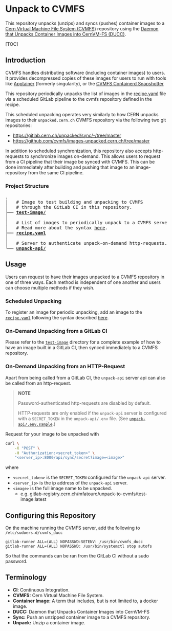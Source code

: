 # Unpack to CVMFS

This repository unpacks (unzips) and syncs (pushes) container images to a [Cern Virtual Machine File System (CVMFS)](https://cvmfs.readthedocs.io/en/stable/) repository using the [Daemon that Unpacks Container Images into CernVM-FS (DUCC)](https://cvmfs.readthedocs.io/en/stable/cpt-ducc.html).

[TOC]

## Introduction

CVMFS handles distributing software (including container images) to users.
It provides decompressed copies of these images for users to run with tools like [Apptainer](https://apptainer.org/) (formerly singularity), or the [CVMFS Containerd Snapshotter](https://github.com/cvmfs/cvmfs/tree/devel/snapshotter)

This repository periodically unpacks the list of images in the [recipe.yaml](recipe.yaml) file via a scheduled GitLab pipeline to the cvmfs repository defined in the recipe.

This scheduled unpacking operates very similarly to how CERN unpacks images to their `unpacked.cern.ch` CVMFS repository via the following two git repositories:

- https://gitlab.cern.ch/unpacked/sync/-/tree/master
- https://github.com/cvmfs/images-unpacked.cern.ch/tree/master

In addition to scheduled synchronization, this repository also accepts http-requests to synchronize images on-demand.
This allows users to request from a CI pipeline that their image be synced with CVMFS.
This can be done immediately after building and pushing that image to an image-repository from the same CI pipeline.

### Project Structure

<pre>
.
│   # Image to test building and unpacking to CVMFS
│   # through the GitLab CI in this repository.
├── <b><a href=test-image>test-image/</a></b>
│
│   # List of images to periodically unpack to a CVMFS server.
│   # Read more about the syntax <a href=https://cvmfs.readthedocs.io/en/stable/cpt-containers.html#image-wishlist-syntax>here</a>.
├── <b><a href=recipe.yaml>recipe.yaml</a></b>
│
│   # Server to authenticate unpack-on-demand http-requests.
└── <b><a href=unpack-api>unpack-api/</a></b>
</pre>

## Usage

Users can request to have their images unpacked to a CVMFS repository in one of three ways. Each method is independent of one another and users can choose multiple methods if they wish.

### Scheduled Unpacking

To register an image for periodic unpacking, add an image to the [`recipe.yaml`](recipe.yaml) following the syntax described [here](https://cvmfs.readthedocs.io/en/stable/cpt-containers.html#image-wishlist-syntax).

### On-Demand Unpacking from a GitLab CI

Please refer to the [`test-image`](test-image) directory for a complete example of how to have an image built in a GitLab CI, then synced immediately to a CVMFS repository.

### On-Demand Unpacking from an HTTP-Request

Apart from being called from a GitLab CI, the `unpack-api` server api can also be called from an http-request.

> **NOTE**
>
> Password-authenticated http-requests are disabled by default.
>
> HTTP-requests are only enabled if the `unpack-api` server is configured with
> a `SECRET_TOKEN` in the `unpack-api/.env` file.
> (See [`unpack-api/.env.sample`](unpack-api/.env.sample).)

Request for your image to be unpacked with

```bash
curl \
    -X "POST" \
    -H "Authorization:<secret_token>" \
    "<server_ip>:8000/api/sync/secret?image=<image>"
```

where

- `<secret_token>` is the `SECRET_TOKEN` configured for the `unpack-api` server.
- `<server_ip>` is the ip address of the `unpack-api` server.
- `<image>` is the full image name to be unpacked.
  - e.g. gitlab-registry.cern.ch/mfatouro/unpack-to-cvmfs/test-image:latest

## Configuring this Repository

On the machine running the CVMFS server, add the following to `/etc/sudoers.d/cvmfs_ducc`

```
gitlab-runner ALL=(ALL) NOPASSWD:SETENV: /usr/bin/cvmfs_ducc
gitlab-runner ALL=(ALL) NOPASSWD: /usr/bin/systemctl stop autofs
```

So that the commands can be ran from the GitLab CI without a sudo password.

## Terminology

- **CI**: Continuous Integration.
- **CVMFS:** Cern Virtual Machine File System.
- **Container Image:** A term that includes, but is not limited to, a docker image.
- **DUCC:** Daemon that Unpacks Container Images into CernVM-FS
- **Sync:** Push an unzipped container image to a CVMFS repository.
- **Unpack:** Unzip a container image.
